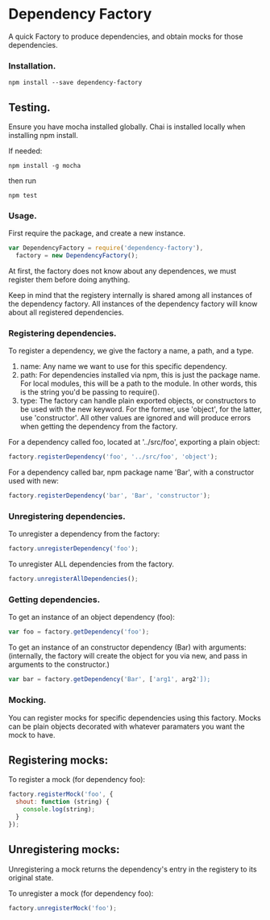 # Dependency Factory

A quick Factory to produce dependencies, and obtain mocks for those dependencies.

### Installation.

````
npm install --save dependency-factory
````

## Testing.
Ensure you have mocha installed globally.  Chai is installed locally when installing npm install.

If needed:
````
npm install -g mocha
````
then run

````
npm test
````

### Usage.
First require the package, and create a new instance.
```` javascript
var DependencyFactory = require('dependency-factory'),
  factory = new DependencyFactory();
````

At first, the factory does not know about any dependences, we must register them before doing anything.

Keep in mind that the registery internally is shared among all instances of the dependency factory.  All instances of the dependency factory will know about all registered dependencies.

### Registering dependencies.
To register a dependency, we give the factory a name, a path, and a type.
1. name: Any name we want to use for this specific dependency.
2. path: For dependencies installed via npm, this is just the package name.  For local modules, this will be a path to the module.  In other words, this is the string you'd be passing to require().
3. type: The factory can handle plain exported objects, or constructors to be used with the new keyword.  For the former, use 'object', for the latter, use 'constructor'.  All other values are ignored and will produce errors when getting the dependency from the factory.

For a dependency called foo, located at '../src/foo', exporting a plain object:
```` javascript
factory.registerDependency('foo', '../src/foo', 'object');
````

For a dependency called bar, npm package name 'Bar', with a constructor used with new:
```` javascript
factory.registerDependency('bar', 'Bar', 'constructor');
````

### Unregistering dependencies.
To unregister a dependency from the factory:
```` javascript
factory.unregisterDependency('foo');
````

To unregister ALL dependencies from the factory.
```` javascript
factory.unregisterAllDependencies();
````

### Getting dependencies.
To get an instance of an object dependency (foo):
```` javascript
var foo = factory.getDependency('foo');
````

To get an instance of an constructor dependency (Bar) with arguments:
(internally, the factory will create the object for you via new, and pass in arguments to the constructor.)
```` javascript
var bar = factory.getDependency('Bar', ['arg1', arg2']);
````

### Mocking.
You can register mocks for specific dependencies using this factory.  Mocks can be plain objects decorated with whatever paramaters you want the mock to have.

## Registering mocks:

To register a mock (for dependency foo):
```` javascript
factory.registerMock('foo', {
  shout: function (string) {
    console.log(string);
  }
});
````

## Unregistering mocks:

Unregistering a mock returns the dependency's entry in the registery to its original state.

To unregister a mock (for dependency foo):
```` javascript
factory.unregisterMock('foo');
````
